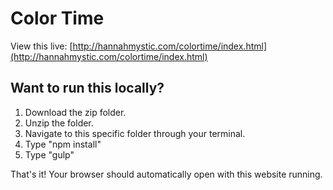 # Color Time

View this live: [http://hannahmystic.com/colortime/index.html](http://hannahmystic.com/colortime/index.html)

## Want to run this locally?

1. Download the zip folder.
2. Unzip the folder. 
3. Navigate to this specific folder through your terminal.
4. Type "npm install"
5. Type "gulp" 

That's it! Your browser should automatically open with this website running. 
